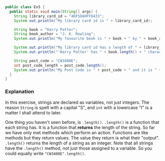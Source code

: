 ```java
public class Ex5 {
  public static void main(String[] args) {
    String library_card_id = "4KFSD4HFFD433";
    System.out.println("My library card id is " + library_card_id);

    String book = "Harry Potter";
    String book_author = "J. K. Rowling";
    System.out.println("My favourite book is " + book + " by " + book_author);

    System.out.println("My library card id has a length of " + library_card_id.length());
    System.out.println("'Harry Potter' has " + book.length() + " characters in it.");

    String post_code = "CW3400E";
    int post_code_length = post_code.length();
    System.out.println("My Post Code is " + post_code + " and it is " + post_code_length + " characters long.");
  }
}
```

### Explanation
In this exercise, strings are declared as variables, not just integers. The reason `String` is spelt with a capital "S", and `int` with a lowercase "I" is a matter I shall attend to later.
<br>

One thing you haven't seen before, is `.length()`. `.length()` is a function that each string has. It is a function that **returns** the length of the string. So far we have only met methods which perform an action. Functions are like methods but they return values. The value they return is what their "output". `.length()` returns the length of a string as an integer. Note that all strings have the `.length()` method, not just those assigned to a variable. So you could equally write `"CW3400E".length()`.

